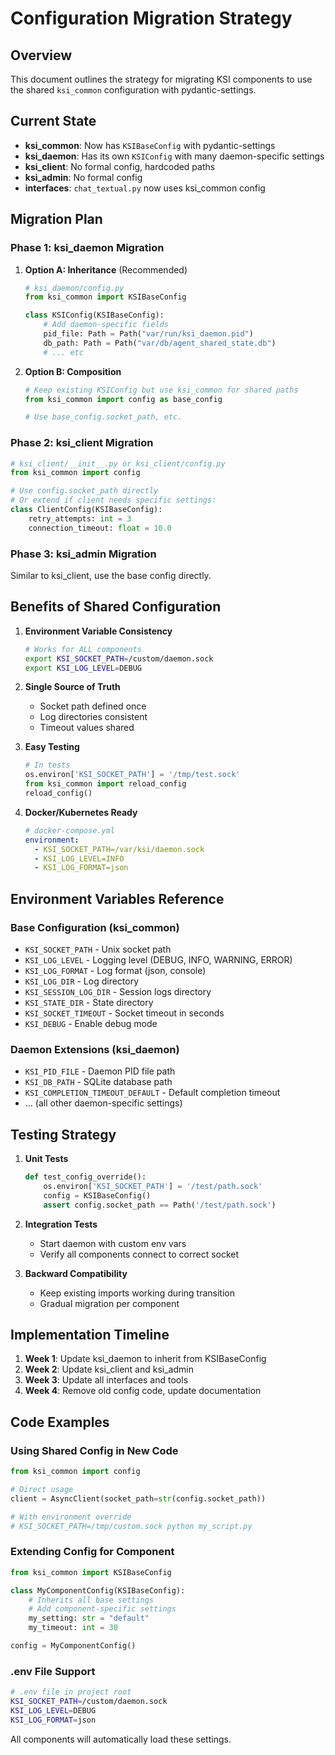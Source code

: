# Configuration Migration Strategy

## Overview

This document outlines the strategy for migrating KSI components to use the shared `ksi_common` configuration with pydantic-settings.

## Current State

- **ksi_common**: Now has `KSIBaseConfig` with pydantic-settings
- **ksi_daemon**: Has its own `KSIConfig` with many daemon-specific settings
- **ksi_client**: No formal config, hardcoded paths
- **ksi_admin**: No formal config
- **interfaces**: `chat_textual.py` now uses ksi_common config

## Migration Plan

### Phase 1: ksi_daemon Migration

1. **Option A: Inheritance** (Recommended)
   ```python
   # ksi_daemon/config.py
   from ksi_common import KSIBaseConfig
   
   class KSIConfig(KSIBaseConfig):
       # Add daemon-specific fields
       pid_file: Path = Path("var/run/ksi_daemon.pid")
       db_path: Path = Path("var/db/agent_shared_state.db")
       # ... etc
   ```

2. **Option B: Composition**
   ```python
   # Keep existing KSIConfig but use ksi_common for shared paths
   from ksi_common import config as base_config
   
   # Use base_config.socket_path, etc.
   ```

### Phase 2: ksi_client Migration

```python
# ksi_client/__init__.py or ksi_client/config.py
from ksi_common import config

# Use config.socket_path directly
# Or extend if client needs specific settings:
class ClientConfig(KSIBaseConfig):
    retry_attempts: int = 3
    connection_timeout: float = 10.0
```

### Phase 3: ksi_admin Migration

Similar to ksi_client, use the base config directly.

## Benefits of Shared Configuration

1. **Environment Variable Consistency**
   ```bash
   # Works for ALL components
   export KSI_SOCKET_PATH=/custom/daemon.sock
   export KSI_LOG_LEVEL=DEBUG
   ```

2. **Single Source of Truth**
   - Socket path defined once
   - Log directories consistent
   - Timeout values shared

3. **Easy Testing**
   ```python
   # In tests
   os.environ['KSI_SOCKET_PATH'] = '/tmp/test.sock'
   from ksi_common import reload_config
   reload_config()
   ```

4. **Docker/Kubernetes Ready**
   ```yaml
   # docker-compose.yml
   environment:
     - KSI_SOCKET_PATH=/var/ksi/daemon.sock
     - KSI_LOG_LEVEL=INFO
     - KSI_LOG_FORMAT=json
   ```

## Environment Variables Reference

### Base Configuration (ksi_common)
- `KSI_SOCKET_PATH` - Unix socket path
- `KSI_LOG_LEVEL` - Logging level (DEBUG, INFO, WARNING, ERROR)
- `KSI_LOG_FORMAT` - Log format (json, console)
- `KSI_LOG_DIR` - Log directory
- `KSI_SESSION_LOG_DIR` - Session logs directory
- `KSI_STATE_DIR` - State directory
- `KSI_SOCKET_TIMEOUT` - Socket timeout in seconds
- `KSI_DEBUG` - Enable debug mode

### Daemon Extensions (ksi_daemon)
- `KSI_PID_FILE` - Daemon PID file path
- `KSI_DB_PATH` - SQLite database path
- `KSI_COMPLETION_TIMEOUT_DEFAULT` - Default completion timeout
- ... (all other daemon-specific settings)

## Testing Strategy

1. **Unit Tests**
   ```python
   def test_config_override():
       os.environ['KSI_SOCKET_PATH'] = '/test/path.sock'
       config = KSIBaseConfig()
       assert config.socket_path == Path('/test/path.sock')
   ```

2. **Integration Tests**
   - Start daemon with custom env vars
   - Verify all components connect to correct socket

3. **Backward Compatibility**
   - Keep existing imports working during transition
   - Gradual migration per component

## Implementation Timeline

1. **Week 1**: Update ksi_daemon to inherit from KSIBaseConfig
2. **Week 2**: Update ksi_client and ksi_admin
3. **Week 3**: Update all interfaces and tools
4. **Week 4**: Remove old config code, update documentation

## Code Examples

### Using Shared Config in New Code
```python
from ksi_common import config

# Direct usage
client = AsyncClient(socket_path=str(config.socket_path))

# With environment override
# KSI_SOCKET_PATH=/tmp/custom.sock python my_script.py
```

### Extending Config for Component
```python
from ksi_common import KSIBaseConfig

class MyComponentConfig(KSIBaseConfig):
    # Inherits all base settings
    # Add component-specific settings
    my_setting: str = "default"
    my_timeout: int = 30

config = MyComponentConfig()
```

### .env File Support
```bash
# .env file in project root
KSI_SOCKET_PATH=/custom/daemon.sock
KSI_LOG_LEVEL=DEBUG
KSI_LOG_FORMAT=json
```

All components will automatically load these settings.